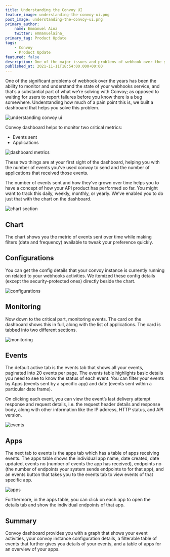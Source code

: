 ```yaml
---
title: Understanding the Convoy UI
feature_image: understanding-the-convoy-ui.png
post_image: understanding-the-convoy-ui.png
primary_author:
    name: Emmanuel Aina
    twitter: emmanuelaina_
primary_tag: Product Update
tags:
    - Convoy
    - Product Update
featured: false
description: One of the major issues and problems of webhook over the years has been the ability to monitor and understand the state of your webhooks service at any time, and that’s a major part of what we’re solving with Convoy as opposed to waiting for users to report failures before you
published_at: 2021-11-11T18:54:00.000+00:00
---
```


One of the significant problems of webhook over the years has been the ability to monitor and understand the state of your webhooks service, and that’s a substantial part of what we’re solving with Convoy; as opposed to waiting for users to report failures before you know there is a bug somewhere. Understanding how much of a pain point this is, we built a dashboard that helps you solve this problem.

![understanding convoy ui](/blog-assets/understanding_the_convoy_ui.png)

Convoy dashboard helps to monitor two critical metrics:

-   Events sent
-   Applications

![dashboard metrics](/blog-assets/metrics.png)

These two things are at your first sight of the dashboard, helping you with the number of events you’ve used convoy to send and the number of applications that received those events.

The number of events sent and how they’ve grown over time helps you to have a concept of how your API product has performed so far. You might want to track this daily, weekly, monthly, or yearly. We’ve enabled you to do just that with the chart on the dashboard.

![chart section](/blog-assets/chart_section.gif)

## Chart

The chart shows you the metric of events sent over time while making filters (date and frequency) available to tweak your preference quickly.

## Configurations

You can get the config details that your convoy instance is currently running on related to your webhooks activities. We itemized these config details (except the security-protected ones) directly beside the chart.

![configurations](/blog-assets/configurations.png)

## Monitoring

Now down to the critical part, monitoring events. The card on the dashboard shows this in full, along with the list of applications. The card is tabbed into two different sections.

![monitoring](/blog-assets/monitoring.png)

## Events

The default active tab is the events tab that shows all your events, paginated into 20 events per page. The events table highlights basic details you need to see to know the status of each event. You can filter your events by Apps (events sent by a specific app) and date (events sent within a particular date frame).

On clicking each event, you can view the event’s last delivery attempt response and request details, i.e. the request header details and response body, along with other information like the IP address, HTTP status, and API version.

![events](/blog-assets/events.gif)

## Apps

The next tab to events is the apps tab which has a table of apps receiving events. The apps table shows the individual app name, date created, date updated, events no (number of events the app has received), endpoints no (the number of endpoints your system sends endpoints to for that app), and an events button that takes you to the events tab to view events of that specific app.

![apps](/blog-assets/apps.gif)

Furthermore, in the apps table, you can click on each app to open the details tab and show the individual endpoints of that app.

## Summary

Convoy dashboard provides you with a graph that shows your event activities, your convoy instance configuration details, a filterable table of events that further gives you details of your events, and a table of apps for an overview of your apps.
